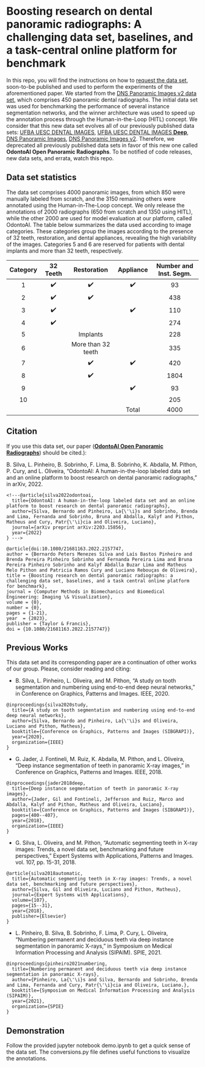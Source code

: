 # Boosting research on dental panoramic radiographs: A challenging data set, baselines, and a task-central online platform for benchmark
In this repo, you will find the instructions on how to [request the data set](#Request-the-Data-Set), soon-to-be published and used to perform the experiments of the aforementioned paper.
We started from the [DNS Panoramic Images v2 data set](https://github.com/IvisionLab/dns-panoramic-images-v2), which comprises 450 panoramic dental radiographs.
The initial data set was used for benchmarking the performance of several instance segmentation networks, and the winner architecture was used to speed up the annotation process through the Human-in-the-Loop (HITL) concept.
We consider that this new data set evolves all of our previously published data sets: [UFBA UESC DENTAL IMAGES](https://github.com/IvisionLab/dental-image), [UFBA UESC DENTAL IMAGES **Deep**](https://github.com/IvisionLab/deep-dental-image), [DNS Panoramic Images](https://github.com/IvisionLab/dns-panoramic-images), [DNS Panoramic Images v2](https://github.com/IvisionLab/dns-panoramic-images).
Therefore, we deprecated all previously published data sets in favor of this new one called **OdontoAI Open Panoramic Radiographs**.
To be notified of code releases, new data sets, and errata, watch this repo.

## Data set statistics
The data set comprises 4000 panoramic images, from which 850 were manually labeled from scratch, and the 3150 remaining others were annotated using the Human-in-The-Loop concept.
We only release the annotations of 2000 radiographs (650 from scratch and 1350 using HITL), while the other 2000 are used for model evaluation at our platform, called OdontoAI.
The table below summarizes the data used according to image categories.
These categories group the images according to the presence of 32 teeth, restoration, and dental appliances, revealing the high variability of the images.
Categories 5 and 6 are reserved for patients with dental implants and more than 32 teeth, respectively.

| Category |      32 Teeth      |     Restoration    |      Appliance     | Number and Inst. Segm. |
|:--------:|:------------------:|:------------------:|:------------------:|:----------------------:|
|     1    | :heavy_check_mark: | :heavy_check_mark: | :heavy_check_mark: |            93          |
|     2    | :heavy_check_mark: | :heavy_check_mark: |                    |           438          |
|     3    | :heavy_check_mark: |                    | :heavy_check_mark: |           110          |
|     4    | :heavy_check_mark: |                    |                    |           274          |
|     5    |                    |      Implants      |                    |           228          |
|     6    |                    | More than 32 teeth |                    |           335          |
|     7    |                    | :heavy_check_mark: | :heavy_check_mark: |           420          |
|     8    |                    | :heavy_check_mark: |                    |          1804          |
|     9    |                    |                    | :heavy_check_mark: |            93          |
|    10    |                    |                    |                    |           205          |
|          |                    |                    |        Total       |          4000          |

## Citation
If you use this data set, our paper (**[OdontoAI Open Panoramic Radiographs](https://https://arxiv.org/abs/2203.15856)**) should be cited.):

B. Silva, L. Pinheiro, B. Sobrinho, F. Lima, B. Sobrinho, K. Abdalla, M. Pithon, P. Cury, and L. Oliveira, “OdontoAI: A human-in-the-loop labeled data set and an online platform to boost research on dental panoramic radiographs,” in arXiv, 2022.

```
<!---@article{silva2022odontoai,
  title={OdontoAI: A human-in-the-loop labeled data set and an online platform to boost research on dental panoramic radiographs},
  author={Silva, Bernardo and Pinheiro, La{\'\i}s and Sobrinho, Brenda and Lima, Fernanda and Sobrinho, Bruna and Abdalla, Kalyf and Pithon, Matheus and Cury, Patr{\'\i}cia and Oliveira, Luciano},
  journal={arXiv preprint arXiv:2203.15856},
  year={2022}
} --->

@article{doi:10.1080/21681163.2022.2157747,
author = {Bernardo Peters Menezes Silva and Laís Bastos Pinheiro and Brenda Pereira Pinheiro Sobrinho and Fernanda Pereira Lima and Bruna Pereira Pinheiro Sobrinho and Kalyf Abdalla Buzar Lima and Matheus Melo Pithon and Patricia Ramos Cury and Luciano Rebouças de Oliveira},
title = {Boosting research on dental panoramic radiographs: a challenging data set, baselines, and a task central online platform for benchmark},
journal = {Computer Methods in Biomechanics and Biomedical Engineering: Imaging \& Visualization},
volume = {0},
number = {0},
pages = {1-21},
year  = {2023},
publisher = {Taylor & Francis},
doi = {10.1080/21681163.2022.2157747}}

```

## Previous Works
This data set and its corresponding paper are a continuation of other works of our group.
Please, consider reading and citing:

- B. Silva, L. Pinheiro, L. Oliveira, and M. Pithon, “A study on tooth segmentation and numbering using end-to-end deep neural networks,” in Conference on Graphics, Patterns and Images. IEEE, 2020.

```
@inproceedings{silva2020study,
  title={A study on tooth segmentation and numbering using end-to-end deep neural networks},
  author={Silva, Bernardo and Pinheiro, La{\'\i}s and Oliveira, Luciano and Pithon, Matheus},
  booktitle={Conference on Graphics, Patterns and Images (SIBGRAPI)},
  year={2020},
  organization={IEEE}
}
```

- G. Jader, J. Fontineli, M. Ruiz, K. Abdalla, M. Pithon, and L. Oliveira, “Deep instance segmentation of teeth in panoramic X-ray images,” in Conference on Graphics, Patterns and Images. IEEE, 2018.
```
@inproceedings{jader2018deep,
  title={Deep instance segmentation of teeth in panoramic X-ray images},
  author={Jader, Gil and Fontineli, Jefferson and Ruiz, Marco and Abdalla, Kalyf and Pithon, Matheus and Oliveira, Luciano},
  booktitle={Conference on Graphics, Patterns and Images (SIBGRAPI)},
  pages={400--407},
  year={2018},
  organization={IEEE}
}
```

- G. Silva, L. Oliveira, and M. Pithon, “Automatic segmenting teeth in X-ray images: Trends, a novel data set, benchmarking and future perspectives,” Expert Systems with Applications, Patterns and Images. vol. 107, pp. 15-31, 2018.
```
@article{silva2018automatic,
  title={Automatic segmenting teeth in X-ray images: Trends, a novel data set, benchmarking and future perspectives},
  author={Silva, Gil and Oliveira, Luciano and Pithon, Matheus},
  journal={Expert Systems with Applications},
  volume={107},
  pages={15--31},
  year={2018},
  publisher={Elsevier}
}
```

- L. Pinheiro, B. Silva, B. Sobrinho, F. Lima, P. Cury, L. Oliveira, “Numbering permanent and deciduous teeth via deep instance segmentation in panoramic X-rays,” in Symposium on Medical Information Processing and Analysis (SIPAIM). SPIE, 2021.
```
@inproceedings{pinheiro2021numbering,
  title={Numbering permanent and deciduous teeth via deep instance segmentation in panoramic X-rays},
  author={Pinheiro, La{\'\i}s and Silva, Bernardo and Sobrinho, Brenda and Lima, Fernanda and Cury, Patr{\'\i}cia and Oliveira, Luciano.},
  booktitle={Symposium on Medical Information Processing and Analysis (SIPAIM)},
  year={2021},
  organization={SPIE}
}
```

## Demonstration
Follow the provided jupyter notebook demo.ipynb to get a quick sense of the data set.
The conversions.py file defines useful functions to visualize the annotations.

<!---- 
## Request the Data Set
Copy the text below in a PDF file, fill out the fields in the text header, and sign it at the end. Please send an e-mail to lrebouca@ufba.br to receive a link to download the **OdontoAI Open Panoramic Radiographs** data set with the PDF in attachment. The e-mail must be sent from a professor's valid institutional account:


**Subject**: Request to download the OdontoAI Open Panoramic Radiographs.

"Name: [your first and last name]

Affiliation: [university where you work]

Department: [your department]

Current position: [your job title]

E-mail: [must be the e-mail at the above-mentioned institution]

I have read and agreed to follow the terms and conditions below: The following conditions define the use of the OdontoAI Open Panoramic Radiographs:

This data set is provided "AS IS" without any express or implied warranty. Although every effort has been made to ensure accuracy, IvisionLab does not take any responsibility for errors or omissions;

Without the expressed permission of IvisionLab, any of the following will be considered illegal: redistribution, modification, and commercial usage of this data set in any way or form, either partially or in its entirety;

All images in this data set are only allowed for demonstration in academic publications and presentations;

This data set will only be used for research purposes. I will not make any part of this data set available to a third party. I'll not sell any part of this data set or make any profit from its use.

[your signature]"  

**P.S. A link to the data set file will be sent as soon as possible.** --->

